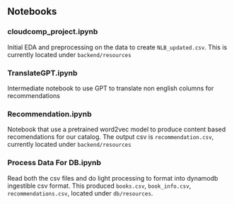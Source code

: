 ## Notebooks

### cloudcomp_project.ipynb
Initial EDA and preprocessing on the data to create `NLB_updated.csv`. This is currently located under `backend/resources`

### TranslateGPT.ipynb
Intermediate notebook to use GPT to translate non english columns for recommendations

### Recommendation.ipynb
Notebook that use a pretrained word2vec model to produce content based recomendations for our catalog. The output csv is `recommendation.csv`, currently located under `backend/resources`

### Process Data For DB.ipynb
Read both the csv files and do light processing to format into dynamodb ingestible csv format. This produced `books.csv`, `book_info.csv`, `recommendations.csv`, located under `db/resources`.

